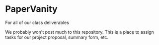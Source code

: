 # PaperVanity
For all of our class deliverables

We probably won't post much to this repository. This is a place to assign tasks for our project proposal, summary form, etc.
